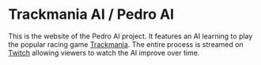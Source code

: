 Trackmania AI / Pedro AI
================

<!-- WARNING: THIS FILE WAS AUTOGENERATED! DO NOT EDIT! -->

This is the website of the Pedro AI project. It features an AI learning
to play the popular racing game
[Trackmania](https://www.ubisoft.com/en-us/game/trackmania/trackmania).
The entire process is streamed on
[Twitch](https://www.twitch.tv/pedroaitm) allowing viewers to watch the
AI improve over time.

